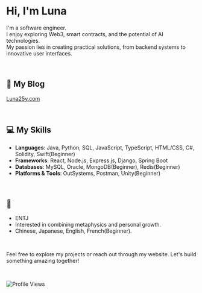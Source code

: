 # Hi, I'm Luna

I'm a software engineer.<br>
I enjoy exploring Web3, smart contracts, and the potential of AI technologies.<br>
My passion lies in creating practical solutions, from backend systems to innovative user interfaces.

<br>

## 📄 My Blog
[Luna25y.com](https://luna25y.com)

<br>

## 💻 My Skills
- **Languages**: Java, Python, SQL, JavaScript, TypeScript, HTML/CSS, C#, Solidity, Swift(Beginner)
- **Frameworks**: React, Node.js, Express.js, Django, Spring Boot
- **Databases**: MySQL, Oracle, MongoDB(Beginner), Redis(Beginner)
- **Platforms & Tools**: OutSystems, Postman, Unity(Beginner)

<br>

## 🌟
- ENTJ 
- Interested in combining metaphysics and personal growth.
- Chinese, Japanese, English, French(Beginner).

<br>


Feel free to explore my projects or reach out through my website. Let's build something amazing together!

<br>

![Profile Views](https://komarev.com/ghpvc/?username=luna25y&color=green)
